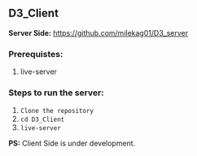 ## D3_Client

**Server Side:** https://github.com/milekag01/D3_server

### Prerequistes:
1. live-server


### Steps to run the server:  
1. <code>Clone the repository</code>
2. <code>cd D3_Client</code>
3. <code>live-server</code>

**PS:** Client Side is under development.
